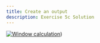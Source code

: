 ```yaml
---
title: Create an output
description: Exercise 5c Solution
---
```


[![Window calculation](/gifs/5.4-output.gif)](/gifs/5.4-output.gif))
